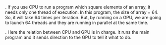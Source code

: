 

. If you use CPU to run a program which square elements of an array, it needs only one thread of execution. In this program, the size of array = 64. So, it will take 64 times per iteration. But, by running on a GPU, we are going to launch 64 threads and they are running in parallel at the same time.

. Here the relation between CPU and GPU is in charge. It runs the main program and it sends direction to the GPU to tell it what to do.
